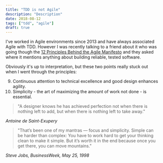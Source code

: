 ```yaml
---
title: "TDD is not Agile"
description: "Description"
date: 2018-08-12
tags: ["tdd", "agile"]
draft: true
---
```


I've worked in Agile environments since 2013 and have always associated Agile with TDD. However I was recently talking to a friend about it who was going though the [12 Principles Behind the Agile Manifesto] and they asked where it mentions anything about building reliable, tested software.

Obviously it's up to interpretation, but these two points really stuck out when I went through the principles:

9. Continuous attention to technical excellence and good design enhances agility.
10. Simplicity - the art of maximizing the amount of work not done - is essential.

> "A designer knows he has achieved perfection not when there is nothing left to add, but when there is nothing left to take away."

_Antoine de Saint-Exupery_

> "That’s been one of my mantras — focus and simplicity. Simple can be harder than complex: You have to work hard to get your thinking clean to make it simple. But it’s worth it in the end because once you get there, you can move mountains."

_Steve Jobs, BusinessWeek, May 25, 1998_

<!-- References -->

[12 principles behind the agile manifesto]: https://www.agilealliance.org/agile101/12-principles-behind-the-agile-manifesto/
["agile methods the good, the hype and the ugly," bertrand meyer]: https://www.youtube.com/watch?v=ffkIQrq-m34
